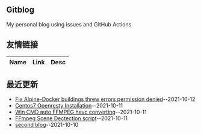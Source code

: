 ## Gitblog
My personal blog using issues and GitHub Actions
## 友情链接
| Name | Link | Desc | 
 | ---- | ---- | ---- |
## 最近更新
- [Fix Alpine-Docker buildings threw errors permission denied](https://github.com/yorkane/yorkane.github.io/issues/11)--2021-10-12
- [Centos7 Openresty Installation](https://github.com/yorkane/yorkane.github.io/issues/10)--2021-10-11
- [Win CMD auto FFMPEG hevc converting](https://github.com/yorkane/yorkane.github.io/issues/9)--2021-10-11
- [FFmpeg Scene Dectection script](https://github.com/yorkane/yorkane.github.io/issues/8)--2021-10-11
- [second blog](https://github.com/yorkane/yorkane.github.io/issues/2)--2021-10-10
